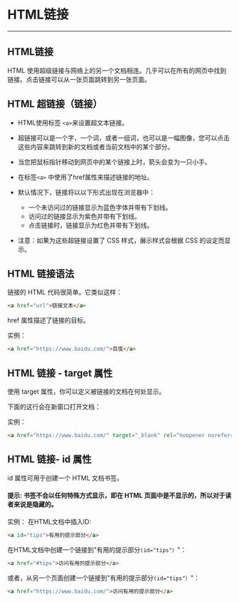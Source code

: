 # HTML链接
---

## HTML链接

HTML 使用超级链接与网络上的另一个文档相连。几乎可以在所有的网页中找到链接。点击链接可以从一张页面跳转到另一张页面。

## HTML 超链接（链接）

- HTML使用标签 `<a>`来设置超文本链接。
- 超链接可以是一个字，一个词，或者一组词，也可以是一幅图像，您可以点击这些内容来跳转到新的文档或者当前文档中的某个部分。
- 当您把鼠标指针移动到网页中的某个链接上时，箭头会变为一只小手。
- 在标签`<a>` 中使用了href属性来描述链接的地址。

- 默认情况下，链接将以以下形式出现在浏览器中：
	- 一个未访问过的链接显示为蓝色字体并带有下划线。
	- 访问过的链接显示为紫色并带有下划线。
	- 点击链接时，链接显示为红色并带有下划线。
	
- 注意：如果为这些超链接设置了 CSS 样式，展示样式会根据 CSS 的设定而显示。

## HTML 链接语法

链接的 HTML 代码很简单。它类似这样：

```html
<a href="url">链接文本</a>
```
href 属性描述了链接的目标。

实例：
```html
<a href="https://www.baidu.com/">百度</a>
```

## HTML 链接 - target 属性

使用 target 属性，你可以定义被链接的文档在何处显示。

下面的这行会在新窗口打开文档：

实例：
```html
<a href="https://www.baidu.com/" target="_blank" rel="noopener noreferrer">百度</a>
```

## HTML 链接- id 属性

id 属性可用于创建一个 HTML 文档书签。

#### 提示: 书签不会以任何特殊方式显示，即在 HTML 页面中是不显示的，所以对于读者来说是隐藏的。

实例：
在HTML文档中插入ID:
```html
<a id="tips">有用的提示部分</a>
```
在HTML文档中创建一个链接到"有用的提示部分`(id="tips"）`"：
```html
<a href="#tips">访问有用的提示部分</a>
```
或者，从另一个页面创建一个链接到"有用的提示部分`(id="tips"）`"：
```html
<a href="https://www.baidu.com/">访问有用的提示部分</a>
```